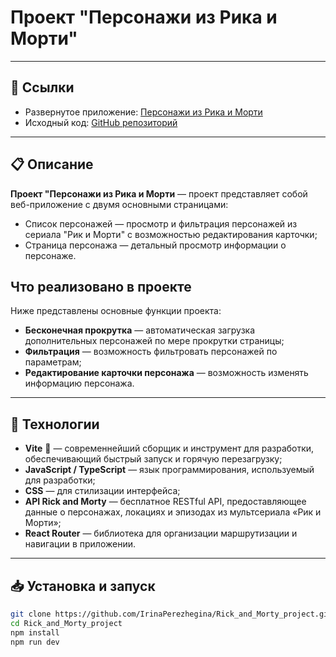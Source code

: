# Проект "Персонажи из Рика и Морти"
---

## 🔗 Ссылки

- Развернутое приложение: [Персонажи из Рика и Морти](https://irinaperezhegina.github.io/Rick_and_Morty_project/)  
- Исходный код: [GitHub репозиторий](https://github.com/IrinaPerezhegina/Rick_and_Morty_project)

---

## 📋 Описание

**Проект "Персонажи из Рика и Морти** — проект представляет собой веб-приложение с двумя основными страницами:
- Список персонажей — просмотр и фильтрация персонажей из сериала "Рик и Морти" с возможностью редактирования карточки;
- Страница персонажа — детальный просмотр информации о персонаже.
  
## Что реализовано в проекте

Ниже представлены основные функции проекта:
- **Бесконечная прокрутка** — автоматическая загрузка дополнительных персонажей по мере прокрутки страницы;
- **Фильтрация** — возможность фильтровать персонажей по параметрам;
- **Редактирование карточки персонажа** — возможность изменять информацию персонажа.
  
---

## 🚀 Технологии
- **Vite** 🚀 — современнейший сборщик и инструмент для разработки, обеспечивающий быстрый запуск и горячую перезагрузку;
- **JavaScript / TypeScript** — язык программирования, используемый для разработки;
- **CSS** — для стилизации интерфейса;
- **API Rick and Morty** — бесплатное RESTful API, предоставляющее данные о персонажах, локациях и эпизодах из мультсериала «Рик и Морти»;
- **React Router** — библиотека для организации маршрутизации и навигации в приложении.
---

## 📥 Установка и запуск

```bash
git clone https://github.com/IrinaPerezhegina/Rick_and_Morty_project.git
cd Rick_and_Morty_project
npm install
npm run dev

```
